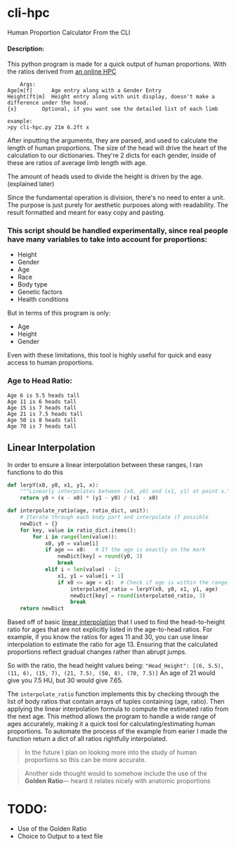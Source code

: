 # cli-hpc
Human Proportion Calculator From the CLI
#### Description: 
	

  This python program is made for a quick output of human proportions. With the ratios derived from [an online HPC](https://hpc.anatomy4sculptors.com/) 

```
	Args:
Age[m|f]      Age entry along with a Gender Entry
Height[ft|m]  Height entry along with unit display, doesn't make a difference under the hood.
{x}        Optional, if you want see the detailed list of each limb

example:
>py cli-hpc.py 21m 6.2ft x
```


After inputting the arguments, they are parsed, and used to calculate the length of human proportions. The size of the head will drive the heart of the calculation to our dictionaries. They're 2 dicts for each gender, inside of these are ratios of average limb length with age.

The amount of heads used to divide the height is driven by the age. (explained later)

Since the fundamental operation is division, there's no need to enter a unit. The purpose is just purely for aesthetic purposes along with readability. The result formatted and meant for easy copy and pasting.



### This script should be handled **experimentally**, since real people have many variables to take into account for proportions:

- Height
- Gender
- Age
- Race
- Body type
- Genetic factors
- Health conditions

But in terms of this program is only:

- Age
- Height
- Gender


Even with these limitations, this tool is highly useful for quick and easy access to human proportions.


### Age to Head Ratio:
	Age 6 is 5.5 heads tall
	Age 11 is 6 heads tall
	Age 15 is 7 heads tall
	Age 21 is 7.5 heads tall
	Age 50 is 8 heads tall
	Age 70 is 7 heads tall

## Linear Interpolation
In order to ensure a linear interpolation between these ranges, I ran functions to do this

```python
def lerpY(x0, y0, x1, y1, x):
    """Linearly interpolates between (x0, y0) and (x1, y1) at point x."""
    return y0 + (x - x0) * (y1 - y0) / (x1 - x0)

def interpolate_ratio(age, ratio_dict, unit):
    # Iterate through each body part and interpolate if possible
    newDict = {}
    for key, value in ratio_dict.items():
        for i in range(len(value)):
            x0, y0 = value[i]
            if age == x0:   # If the age is exactly on the mark
                newDict[key] = round(y0, 3)
                break
            elif i < len(value) - 1:
                x1, y1 = value[i + 1]
                if x0 <= age < x1:  # Check if age is within the range (x0, x1)
                    interpolated_ratio = lerpY(x0, y0, x1, y1, age)
                    newDict[key] = round(interpolated_ratio, 3)
                    break
    return newDict
```

Based off of basic [linear interpolation](https://en.wikipedia.org/wiki/Linear_interpolation) that I used to find the head-to-height ratio for ages that are not explicitly listed in the age-to-head ratios. For example, if you know the ratios for ages 11 and 30, you can use linear interpolation to estimate the ratio for age 13. Ensuring that the calculated proportions reflect gradual changes rather than abrupt jumps.

So with the ratio, the head height values being:
	`"Head_Height": [(6, 5.5), (11, 6), (15, 7), (21, 7.5), (50, 8), (70, 7.5)]`
 An age of 21 would give you 7.5 HU, but 30 would give 7.65.

The `interpolate_ratio` function implements this by checking through the list of body ratios that contain arrays of tuples containing (age, ratio). Then applying the linear interpolation formula to compute the estimated ratio from the next age. This method allows the program to handle a wide range of ages accurately, making it a quick tool for calculating/estimating human proportions. To automate the process of the example from earier I made the function return a dict of all ratios rightfully interpolated.


> In the future I plan on looking more into the study of human proportions so this can be more accurate. 

> Another side thought would to somehow include the use of the **Golden Ratio**— heard it relates nicely with anatomic proportions

# TODO:

- Use of the Golden Ratio
- Choice to Output to a text file
